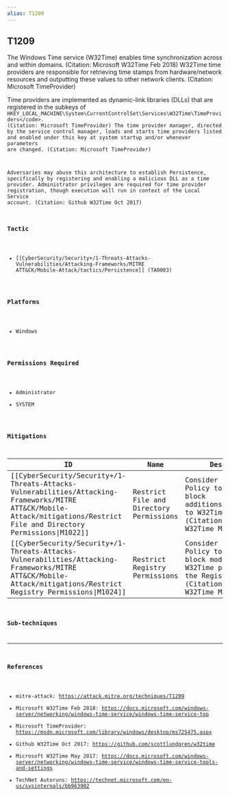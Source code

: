 ```yaml
---
alias: T1209
---
```


## T1209

The Windows Time service (W32Time) enables time synchronization across and within domains. (Citation: Microsoft W32Time Feb 2018) W32Time time providers are responsible for retrieving time stamps from hardware/network resources and outputting these values to other network clients. (Citation: Microsoft TimeProvider)

Time providers are implemented as dynamic-link libraries (DLLs) that are registered in the subkeys of  <code>HKEY_LOCAL_MACHINE\System\CurrentControlSet\Services\W32Time\TimeProviders\</code>. (Citation: Microsoft TimeProvider) The time provider manager, directed by the service control manager, loads and starts time providers listed and enabled under this key at system startup and/or whenever parameters are changed. (Citation: Microsoft TimeProvider)

Adversaries may abuse this architecture to establish Persistence, specifically by registering and enabling a malicious DLL as a time provider. Administrator privileges are required for time provider registration, though execution will run in context of the Local Service account. (Citation: Github W32Time Oct 2017)


### Tactic
- [[CyberSecurity/Security+/1-Threats-Attacks-Vulnerabilities/Attacking-Frameworks/MITRE ATT&CK/Mobile-Attack/tactics/Persistence]] (TA0003)

### Platforms
- Windows

### Permissions Required
- Administrator
- SYSTEM

### Mitigations

| ID | Name | Description |
| --- | --- | --- |
| [[CyberSecurity/Security+/1-Threats-Attacks-Vulnerabilities/Attacking-Frameworks/MITRE ATT&CK/Mobile-Attack/mitigations/Restrict File and Directory Permissions\|M1022]] | Restrict File and Directory Permissions | Consider using Group Policy to configure and block additions/modifications to W32Time DLLs. (Citation: Microsoft W32Time May 2017) |
| [[CyberSecurity/Security+/1-Threats-Attacks-Vulnerabilities/Attacking-Frameworks/MITRE ATT&CK/Mobile-Attack/mitigations/Restrict Registry Permissions\|M1024]] | Restrict Registry Permissions | Consider using Group Policy to configure and block modifications to W32Time parameters in the Registry. (Citation: Microsoft W32Time May 2017) |

### Sub-techniques


---
### References

- mitre-attack: https://attack.mitre.org/techniques/T1209
- Microsoft W32Time Feb 2018: https://docs.microsoft.com/windows-server/networking/windows-time-service/windows-time-service-top
- Microsoft TimeProvider: https://msdn.microsoft.com/library/windows/desktop/ms725475.aspx
- Github W32Time Oct 2017: https://github.com/scottlundgren/w32time
- Microsoft W32Time May 2017: https://docs.microsoft.com/windows-server/networking/windows-time-service/windows-time-service-tools-and-settings
- TechNet Autoruns: https://technet.microsoft.com/en-us/sysinternals/bb963902
